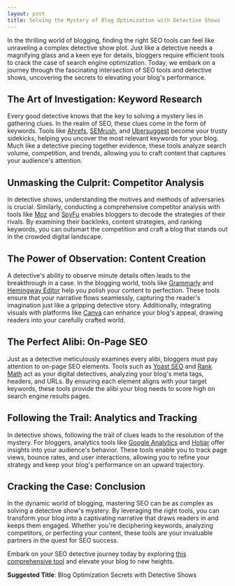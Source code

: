 ```yaml
---
layout: post
title: Solving the Mystery of Blog Optimization with Detective Shows
---
```



In the thrilling world of blogging, finding the right SEO tools can feel like unraveling a complex detective show plot. Just like a detective needs a magnifying glass and a keen eye for details, bloggers require efficient tools to crack the case of search engine optimization. Today, we embark on a journey through the fascinating intersection of SEO tools and detective shows, uncovering the secrets to elevating your blog's performance.

## The Art of Investigation: Keyword Research

Every good detective knows that the key to solving a mystery lies in gathering clues. In the realm of SEO, these clues come in the form of keywords. Tools like [Ahrefs](https://ahrefs.com), [SEMrush](https://semrush.com), and [Ubersuggest](https://neilpatel.com/ubersuggest/) become your trusty sidekicks, helping you uncover the most relevant keywords for your blog. Much like a detective piecing together evidence, these tools analyze search volume, competition, and trends, allowing you to craft content that captures your audience's attention.

## Unmasking the Culprit: Competitor Analysis

In detective shows, understanding the motives and methods of adversaries is crucial. Similarly, conducting a comprehensive competitor analysis with tools like [Moz](https://moz.com) and [SpyFu](https://spyfu.com) enables bloggers to decode the strategies of their rivals. By examining their backlinks, content strategies, and ranking keywords, you can outsmart the competition and craft a blog that stands out in the crowded digital landscape.

## The Power of Observation: Content Creation

A detective's ability to observe minute details often leads to the breakthrough in a case. In the blogging world, tools like [Grammarly](https://grammarly.com) and [Hemingway Editor](https://hemingwayapp.com) help you polish your content to perfection. These tools ensure that your narrative flows seamlessly, capturing the reader's imagination just like a gripping detective story. Additionally, integrating visuals with platforms like [Canva](https://canva.com) can enhance your blog's appeal, drawing readers into your carefully crafted world.

## The Perfect Alibi: On-Page SEO

Just as a detective meticulously examines every alibi, bloggers must pay attention to on-page SEO elements. Tools such as [Yoast SEO](https://yoast.com/wordpress/plugins/seo/) and [Rank Math](https://rankmath.com) act as your digital detectives, analyzing your blog's meta tags, headers, and URLs. By ensuring each element aligns with your target keywords, these tools provide the alibi your blog needs to score high on search engine results pages.

## Following the Trail: Analytics and Tracking

In detective shows, following the trail of clues leads to the resolution of the mystery. For bloggers, analytics tools like [Google Analytics](https://analytics.google.com) and [Hotjar](https://hotjar.com) offer insights into your audience's behavior. These tools enable you to track page views, bounce rates, and user interactions, allowing you to refine your strategy and keep your blog's performance on an upward trajectory.

## Cracking the Case: Conclusion

In the dynamic world of blogging, mastering SEO can be as complex as solving a detective show's mystery. By leveraging the right tools, you can transform your blog into a captivating narrative that draws readers in and keeps them engaged. Whether you're deciphering keywords, analyzing competitors, or perfecting your content, these tools are your invaluable partners in the quest for SEO success.

Embark on your SEO detective journey today by exploring [this comprehensive tool](https://seoblogtool.com/) and elevate your blog to new heights.

**Suggested Title**: Blog Optimization Secrets with Detective Shows